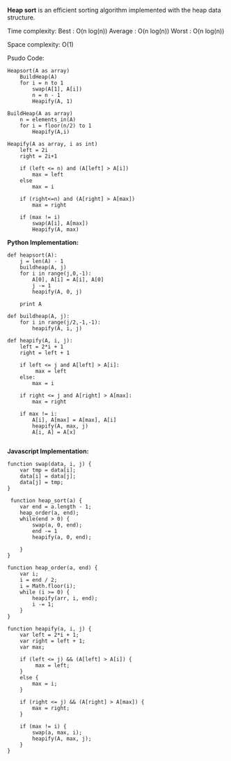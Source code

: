 **Heap sort** is an efficient sorting algorithm implemented with the heap data structure.

Time complexity:
        Best : O(n log(n))
        Average : O(n log(n))
        Worst : O(n log(n))

Space complexity: O(1)

Psudo Code:

```
Heapsort(A as array)
    BuildHeap(A)
    for i = n to 1
        swap(A[1], A[i])
        n = n - 1
        Heapify(A, 1)

BuildHeap(A as array)
    n = elements_in(A)
    for i = floor(n/2) to 1
        Heapify(A,i)

Heapify(A as array, i as int)
    left = 2i
    right = 2i+1

    if (left <= n) and (A[left] > A[i])
        max = left
    else
        max = i

    if (right<=n) and (A[right] > A[max])
        max = right

    if (max != i)
        swap(A[i], A[max])
        Heapify(A, max)

```

**Python Implementation:**

```
def heapsort(A):
	j = len(A) - 1
	buildheap(A, j)
	for i in range(j,0,-1):
		A[0], A[i] = A[i], A[0]
		j -= 1
		heapify(A, 0, j)

	print A

def buildheap(A, j):
	for i in range(j/2,-1,-1):
		heapify(A, i, j)

def heapify(A, i, j):
	left = 2*i + 1
	right = left + 1

	if left <= j and A[left] > A[i]:
		 max = left
	else:
		max = i

	if right <= j and A[right] > A[max]:
		max = right

	if max != i:
		A[i], A[max] = A[max], A[i]
		heapify(A, max, j)
        A[i, A] = A[x]


```

**Javascript Implementation:**

```
function swap(data, i, j) {
    var tmp = data[i];
    data[i] = data[j];
    data[j] = tmp;
}

 function heap_sort(a) {
    var end = a.length - 1;
    heap_order(a, end);
    while(end > 0) {
        swap(a, 0, end);
        end -= 1
        heapify(a, 0, end);

    }
}

function heap_order(a, end) {
    var i;
    i = end / 2;
    i = Math.floor(i);
    while (i >= 0) {
        heapify(arr, i, end);
        i -= 1;
    }
}

function heapify(a, i, j) {
    var left = 2*i + 1;
	var right = left + 1;
    var max;

	if (left <= j) && (A[left] > A[i]) {
		 max = left;
    }
	else {
		max = i;
    }

	if (right <= j) && (A[right] > A[max]) {
		max = right;
    }

	if (max != i) {
		swap(a, max, i);
		heapify(A, max, j);
    }
}

```
